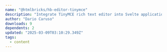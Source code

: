 ```yaml
---
name: "@htmlbricks/hb-editor-tinymce"
description: "Integrate TinyMCE rich text editor into Svelte applications."
author: "Dario Caruso"
downloads: 9
dependents: 2
updated: "2025-03-09T03:10:29.349Z"
tags: 
  - content
---
```

